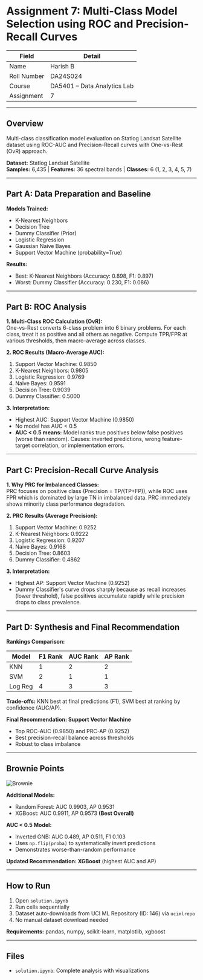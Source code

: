 # Assignment 7: Multi-Class Model Selection using ROC and Precision-Recall Curves

| Field       | Detail                          |
|-------------|---------------------------------|
| Name        | Harish B                        |
| Roll Number | DA24S024                        |
| Course      | DA5401 – Data Analytics Lab     |
| Assignment  | 7                               |

---

## Overview

Multi-class classification model evaluation on Statlog Landsat Satellite dataset using ROC-AUC and Precision-Recall curves with One-vs-Rest (OvR) approach.

**Dataset:** Statlog Landsat Satellite  
**Samples:** 6,435 | **Features:** 36 spectral bands | **Classes:** 6 (1, 2, 3, 4, 5, 7)

---

## Part A: Data Preparation and Baseline

**Models Trained:**
- K-Nearest Neighbors
- Decision Tree  
- Dummy Classifier (Prior)
- Logistic Regression
- Gaussian Naive Bayes
- Support Vector Machine (probability=True)

**Results:**
- Best: K-Nearest Neighbors (Accuracy: 0.898, F1: 0.897)
- Worst: Dummy Classifier (Accuracy: 0.230, F1: 0.086)

---

## Part B: ROC Analysis

**1. Multi-Class ROC Calculation (OvR):**  
One-vs-Rest converts 6-class problem into 6 binary problems. For each class, treat it as positive and all others as negative. Compute TPR/FPR at various thresholds, then macro-average across classes.

**2. ROC Results (Macro-Average AUC):**
1. Support Vector Machine: 0.9850
2. K-Nearest Neighbors: 0.9805
3. Logistic Regression: 0.9769
4. Naive Bayes: 0.9591
5. Decision Tree: 0.9039
6. Dummy Classifier: 0.5000

**3. Interpretation:**
- Highest AUC: Support Vector Machine (0.9850)
- No model has AUC < 0.5
- **AUC < 0.5 means:** Model ranks true positives below false positives (worse than random). Causes: inverted predictions, wrong feature-target correlation, or implementation errors.

---

## Part C: Precision-Recall Curve Analysis

**1. Why PRC for Imbalanced Classes:**  
PRC focuses on positive class (Precision = TP/(TP+FP)), while ROC uses FPR which is dominated by large TN in imbalanced data. PRC immediately shows minority class performance degradation.

**2. PRC Results (Average Precision):**
1. Support Vector Machine: 0.9252
2. K-Nearest Neighbors: 0.9222
3. Logistic Regression: 0.9207
4. Naive Bayes: 0.9168
5. Decision Tree: 0.8603
6. Dummy Classifier: 0.4862

**3. Interpretation:**
- Highest AP: Support Vector Machine (0.9252)
- Dummy Classifier's curve drops sharply because as recall increases (lower threshold), false positives accumulate rapidly while precision drops to class prevalence.

---

## Part D: Synthesis and Final Recommendation

**Rankings Comparison:**

| Model       | F1 Rank | AUC Rank | AP Rank |
|-------------|---------|----------|---------|
| KNN         | 1       | 2        | 2       |
| SVM         | 2       | 1        | 1       |
| Log Reg     | 4       | 3        | 3       |

**Trade-offs:** KNN best at final predictions (F1), SVM best at ranking by confidence (AUC/AP).

**Final Recommendation: Support Vector Machine**
- Top ROC-AUC (0.9850) and PRC-AP (0.9252)
- Best precision-recall balance across thresholds
- Robust to class imbalance

---

## Brownie Points
![Brownie](https://tenor.com/view/brownie-points-gif-8254590584654661830.gif)

**Additional Models:**
- Random Forest: AUC 0.9903, AP 0.9531
- XGBoost: AUC 0.9911, AP 0.9573 **(Best Overall)**

**AUC < 0.5 Model:**
- Inverted GNB: AUC 0.489, AP 0.511, F1 0.103
- Uses `np.flip(proba)` to systematically invert predictions
- Demonstrates worse-than-random performance

**Updated Recommendation: XGBoost** (highest AUC and AP)

---

## How to Run

1. Open `solution.ipynb`
2. Run cells sequentially
3. Dataset auto-downloads from UCI ML Repository (ID: 146) via `ucimlrepo`
4. No manual dataset download needed

**Requirements:** pandas, numpy, scikit-learn, matplotlib, xgboost

---

## Files

- `solution.ipynb`: Complete analysis with visualizations